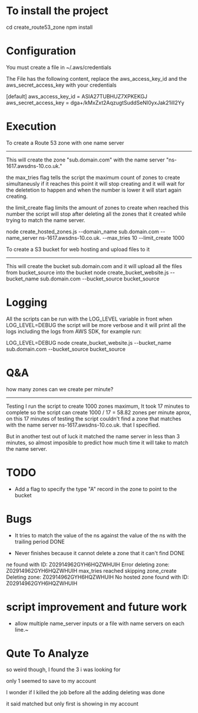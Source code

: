 To install the project
======================

cd create_route53_zone
npm install


Configuration
=============

You must create a file in ~/.aws/credentials

The File has the following content, replace the aws_access_key_id and the aws_secret_access_key with your credentials

[default]
aws_access_key_id = ASIA27TUBHUZ7XPKEKGJ
aws_secret_access_key = dga+/kMxZxt2AqzugtSuddSeNI0yxJak21ill2Yy


Execution
=========


To create a Route 53 zone with one name server
**********************************************

This will create the zone "sub.domain.com" with the name server "ns-1617.awsdns-10.co.uk."

the max_tries flag tells the script the maximum count of zones to create simultaneusly if it reaches this point
it will stop creating and it will wait for the deletetion to happen and when the number is lower it will
start again creating.

the limit_create flag limits the amount of zones to create when reached this number the script will stop after deleting
all the zones that it created while trying to match the name server.

node create_hosted_zones.js --domain_name sub.domain.com --name_server ns-1617.awsdns-10.co.uk. --max_tries 10 --limit_create 1000


To create a S3 bucket for web hosting and upload files to it
************************************************************

This will create the bucket sub.domain.com and it will upload all the files from bucket_source into the bucket
node create_bucket_website.js --bucket_name sub.domain.com --bucket_source bucket_source


Logging
=======

All the scripts can be run with the LOG_LEVEL variable in front when LOG_LEVEL=DEBUG the script
will be more verbose and it will print all the logs including the logs from AWS SDK, for example run:

LOG_LEVEL=DEBUG node create_bucket_website.js --bucket_name sub.domain.com --bucket_source bucket_source


Q&A
===


how many zones can we create per minute?
****************************************

Testing I run the script to create 1000 zones maximum, It took 17 minutes to complete so the script can create 1000 / 17 = 58.82 zones per minute aprox, on this 17 minutes of testing the script couldn't find a zone that matches with the name server ns-1617.awsdns-10.co.uk. that I specified.

But in another test out of luck it matched the name server in less than 3 minutes, so almost imposible to predict how much time it will take to match the name server.


TODO
====


* Add a flag to specify the type "A" record in the zone to point to the bucket


Bugs
====


* It tries to match the value of the ns against the value of the ns with the trailing period DONE

* Never finishes because it cannot delete a zone that it can't find DONE

ne found with ID: Z02914962GYH6HQZWHUIH
Error deleting zone: Z02914962GYH6HQZWHUIH
max_tries reached skipping zone_create
Deleting zone: Z02914962GYH6HQZWHUIH
No hosted zone found with ID: Z02914962GYH6HQZWHUIH


script improvement and future work
==================================


* allow multiple name_server inputs or a file with name servers on each line.~


Qute To Analyze
===============


so weird though, I found the 3 i was looking for

only 1 seemed to save to my account

I wonder if I killed the job before all the adding deleting was done

it said matched but only first is showing in my account
